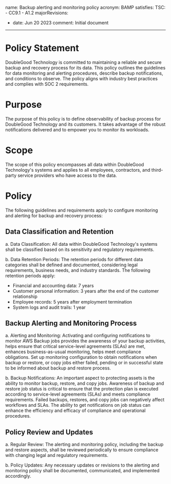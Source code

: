 name: Backup alerting and monitoring policy
acronym: BAMP
satisfies:
  TSC:
    - CC9.1
    - A1.2
majorRevisions:
  - date: Jun 20 2023
    comment: Initial document
---

# Policy Statement
DoubleGood Technology is committed to maintaining a reliable and secure backup and recovery process for its data. This policy outlines the guidelines for data monitoring and alerting procedures, describe backup notifications, and conditions to observe. The policy aligns with industry best practices and complies with SOC 2 requirements.

# Purpose
The purpose of this policy is to define observability of backup process for DoubleGood Technology and its customers. It takes advantage of the robust notifications delivered and to empower you to monitor its workloads.

# Scope
The scope of this policy encompasses all data within DoubleGood Technology's systems and applies to all employees, contractors, and third-party service providers who have access to the data.

# Policy
The following guidelines and requirements apply to configure monitoring and alerting for backup and recovery process:

## Data Classification and Retention
a. Data Classification: All data within DoubleGood Technology's systems shall be classified based on its sensitivity and regulatory requirements.

b. Data Retention Periods: The retention periods for different data categories shall be defined and documented, considering legal requirements, business needs, and industry standards. The following retention periods apply:
 - Financial and accounting data: 7 years
 - Customer personal information: 3 years after the end of the customer relationship
 - Employee records: 5 years after employment termination
 - System logs and audit trails: 1 year

## Backup Alerting and Monitoring Process
a. Alerting and Monitoring: Activating and configuring notifications to monitor AWS Backup jobs provides the awareness of your backup activities, helps ensure that critical service-level agreements (SLAs) are met, enhances business-as-usual monitoring, helps meet compliance obligations. Set up monitoring configuration to obtain notifications when backup or restore, or copy jobs either failed, pending or in successful state to be informed about backup and restore process.

b. Backup Notifications: An important aspect to protecting assets is the ability to monitor backup, restore, and copy jobs. Awareness of backup and restore job status is critical to ensure that the protection plan is executed according to service-level agreements (SLAs) and meets compliance requirements. Failed backups, restores, and copy jobs can negatively affect workflows and SLAs. The ability to get notifications on job status can enhance the efficiency and efficacy of compliance and operational procedures.

## Policy Review and Updates
a. Regular Review: The alerting and monitoring policy, including the backup and restore aspects, shall be reviewed periodically to ensure compliance with changing legal and regulatory requirements.

b. Policy Updates: Any necessary updates or revisions to the alerting and monitoring policy shall be documented, communicated, and implemented accordingly.
